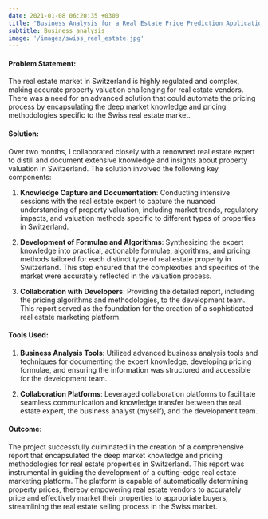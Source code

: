 ```yaml
---
date: 2021-01-08 06:20:35 +0300
title: "Business Analysis for a Real Estate Price Prediction Application in Switzerland"
subtitle: Business analysis
image: '/images/swiss_real_estate.jpg'
---
```


#### Problem Statement:
The real estate market in Switzerland is highly regulated and complex, making accurate property valuation challenging for real estate vendors. There was a need for an advanced solution that could automate the pricing process by encapsulating the deep market knowledge and pricing methodologies specific to the Swiss real estate market.

#### Solution:
Over two months, I collaborated closely with a renowned real estate expert to distill and document extensive knowledge and insights about property valuation in Switzerland. The solution involved the following key components:

1. **Knowledge Capture and Documentation**: Conducting intensive sessions with the real estate expert to capture the nuanced understanding of property valuation, including market trends, regulatory impacts, and valuation methods specific to different types of properties in Switzerland.

2. **Development of Formulae and Algorithms**: Synthesizing the expert knowledge into practical, actionable formulae, algorithms, and pricing methods tailored for each distinct type of real estate property in Switzerland. This step ensured that the complexities and specifics of the market were accurately reflected in the valuation process.

3. **Collaboration with Developers**: Providing the detailed report, including the pricing algorithms and methodologies, to the development team. This report served as the foundation for the creation of a sophisticated real estate marketing platform.

#### Tools Used:
1. **Business Analysis Tools**: Utilized advanced business analysis tools and techniques for documenting the expert knowledge, developing pricing formulae, and ensuring the information was structured and accessible for the development team.

2. **Collaboration Platforms**: Leveraged collaboration platforms to facilitate seamless communication and knowledge transfer between the real estate expert, the business analyst (myself), and the development team.

#### Outcome:
The project successfully culminated in the creation of a comprehensive report that encapsulated the deep market knowledge and pricing methodologies for real estate properties in Switzerland. This report was instrumental in guiding the development of a cutting-edge real estate marketing platform. The platform is capable of automatically determining property prices, thereby empowering real estate vendors to accurately price and effectively market their properties to appropriate buyers, streamlining the real estate selling process in the Swiss market.